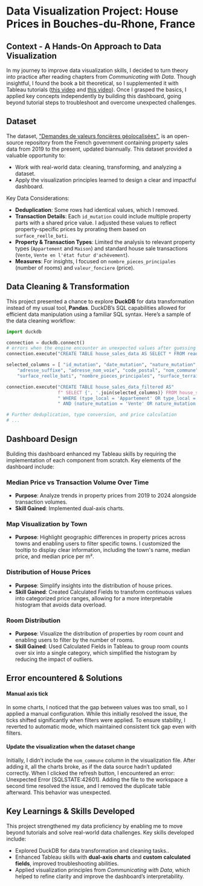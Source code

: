 # Data Visualization Project: House Prices in Bouches-du-Rhone, France

## Context - A Hands-On Approach to Data Visualization
In my journey to improve data visualization skills, I decided to turn theory into practice after reading chapters from *Communicating with Data*. Though insightful, I found the book a bit theoretical, so I supplemented it with Tableau tutorials ([this video](https://www.youtube.com/watch?v=KlAKAarfLRQ&t=276s) and [this video](https://www.youtube.com/watch?v=CmOAXW24y2Y)). Once I grasped the basics, I applied key concepts independently by building this dashboard, going beyond tutorial steps to troubleshoot and overcome unexpected challenges.

## Dataset
The dataset, ["Demandes de valeurs foncières géolocalisées"](https://www.data.gouv.fr/fr/datasets/demandes-de-valeurs-foncieres-geolocalisees/#/information), is an open-source repository from the French government containing property sales data from 2019 to the present, updated biannually. This dataset provided a valuable opportunity to:

- Work with real-world data: cleaning, transforming, and analyzing a dataset.
- Apply the visualization principles learned to design a clear and impactful dashboard.

Key Data Considerations:
- **Deduplication**: Some rows had identical values, which I removed.
- **Transaction Details**: Each `id_mutation` could include multiple property parts with a shared price value. I adjusted these values to reflect property-specific prices by prorating them based on `surface_reelle_bati`.
- **Property & Transaction Types**: Limited the analysis to relevant property types (`Appartement` and `Maison`) and standard house sale transactions (`Vente`, `Vente en l'état futur d'achèvement`).
- **Measures**: For insights, I focused on `nombre_pieces_principales` (number of rooms) and `valeur_fonciere` (price).

## Data Cleaning & Transformation
This project presented a chance to explore **DuckDB** for data transformation instead of my usual tool, **Pandas**. DuckDB’s SQL capabilities allowed for efficient data manipulation using a familiar SQL syntax. Here’s a sample of the data cleaning workflow:

```python
import duckdb

connection = duckdb.connect()
# errors when the engine encounter an unexpected values after guessing type from the sample data
connection.execute("CREATE TABLE house_sales_data AS SELECT * FROM read_csv_auto('./data/dvf.csv', sample_size=-1)")

selected_columns = [ "id_mutation", "date_mutation", "nature_mutation", "valeur_fonciere", "adresse_numero",
    "adresse_suffixe", "adresse_nom_voie", "code_postal", "nom_commune", "id_parcelle", "type_local", 
    "surface_reelle_bati", "nombre_pieces_principales", "surface_terrain", "longitude", "latitude"]

connection.execute("CREATE TABLE house_sales_data_filtered AS"
                   f" SELECT {', '.join(selected_columns)} FROM house_sales_data"
                   " WHERE (type_local = 'Appartement' OR type_local = 'Maison')"
                   " AND (nature_mutation = 'Vente' OR nature_mutation = 'Vente en l''état futur d''achèvement')")

# Further deduplication, type conversion, and price calculation
# ...
```

## Dashboard Design
Building this dashboard enhanced my Tableau skills by requiring the implementation of each component from scratch. Key elements of the dashboard include:

### Median Price vs Transaction Volume Over Time
- **Purpose**: Analyze trends in property prices from 2019 to 2024 alongside transaction volumes.
- **Skill Gained**: Implemented dual-axis charts.

### Map Visualization by Town
- **Purpose**: Highlight geographic differences in property prices across towns and enabling users to filter specific towns.
I customized the tooltip to display clear information, including the town's name, median price, and median price per m².

### Distribution of House Prices
- **Purpose**: Simplify insights into the distribution of house prices.
- **Skill Gained**: Created Calculated Fields to transform continuous values into categorized price ranges, allowing for a more interpretable histogram that avoids data overload.

### Room Distribution
- **Purpose**: Visualize the distribution of properties by room count and enabling users to filter by the number of rooms.
- **Skill Gained**: Used Calculated Fields in Tableau to group room counts over six into a single category, which simplified the histogram by reducing the impact of outliers.

## Error encountered & Solutions

#### Manual axis tick
In some charts, I noticed that the gap between values was too small, so I applied a manual configuration. While this initially resolved the issue, the ticks shifted significantly when filters were applied. To ensure stability, I reverted to automatic mode, which maintained consistent tick gap even with filters.

#### Update the visualization when the dataset change
Initially, I didn’t include the `nom_commune` column in the visualization file. After adding it, all the charts broke, as if the data source hadn’t updated correctly. When I clicked the refresh button, I encountered an error: Unexpected Error [SQLSTATE:42601]. Adding the file to the workspace a second time resolved the issue, and I removed the duplicate table afterward. This behavior was unexpected.

## Key Learnings & Skills Developed

This project strengthened my data proficiency by enabling me to move beyond tutorials and solve real-world data challenges. Key skills developed include:
- Explored DuckDB for data transformation and cleaning tasks..
- Enhanced Tableau skills with **dual-axis charts** and **custom calculated fields**, improved troubleshooting abilities.
- Applied visualization principles from *Communicating with Data*, which helped to refine clarity and improve the dashboard’s interpretability.

